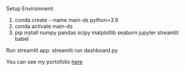 Setup Environment:
1. conda create --name main-ds python=3.9
2. conda activate main-ds
3. pip install numpy pandas scipy matplotlib seaborn jupyter streamlit babel


Run streamlit app:
streamlit run dashboard.py

You can see my portofolio [here](https://www.cakeresume.com/me/bintang-situmorang/portfolios)
